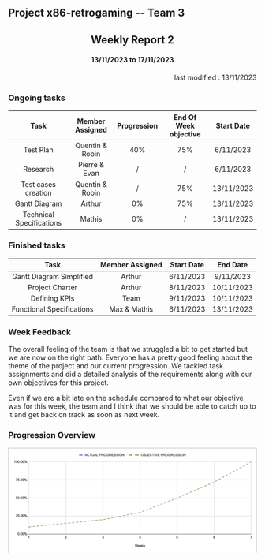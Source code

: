Project x86-retrogaming -- Team 3
---

<h2 align="center">Weekly Report 2</h2>

<h4 align="center">13/11/2023 to 17/11/2023</h4>

<p align="right">last modified : 13/11/2023</p>

### Ongoing tasks

<div align="center">

|           Task            |   Member Assigned   |   Progression   |   End Of Week objective   |   Start Date  |
|:-------------------------:|:-------------------:|:---------------:|:-------------------------:|:-------------:|
|Test Plan                  |Quentin & Robin      |40%              |75%                        |6/11/2023      |
|Research                   |Pierre & Evan        |/                |/                          |6/11/2023      |
|Test cases creation        |Quentin & Robin      |/                |75%                        |13/11/2023      |
|Gantt Diagram              |Arthur               |0%               |75%                        |13/11/2023      |
|Technical Specifications   |Mathis               |0%               |/                          |13/11/2023      |


</div>

### Finished tasks

<div align="center">

|           Task            |   Member Assigned     |  Start Date   |   End Date  |
|:-------------------------:|:---------------------:|:-------------:|:-----------:|
|Gantt Diagram Simplified   |Arthur                 |6/11/2023      |9/11/2023    |
|Project Charter            |Arthur                 |8/11/2023      |10/11/2023   |
|Defining KPIs              |Team                   |9/11/2023      |10/11/2023   |
|Functional Specifications  |Max & Mathis           |6/11/2023      |13/11/2023   |

</div>

### Week Feedback

The overall feeling of the team is that we struggled a bit to get started but we are now on the right path. Everyone has a pretty good feeling about the theme of the project and our current progression. We tackled task assignments and did a detailed analysis of the requirements along with our own objectives for this project.

Even if we are a bit late on the schedule compared to what our objective was for this week, the team and I think that we should be able to catch up to it and get back on track as soon as next week.

### Progression Overview

<div align="center">

![Progression](../pictures/weeklyReport/progressionWeek1.png)

</div>